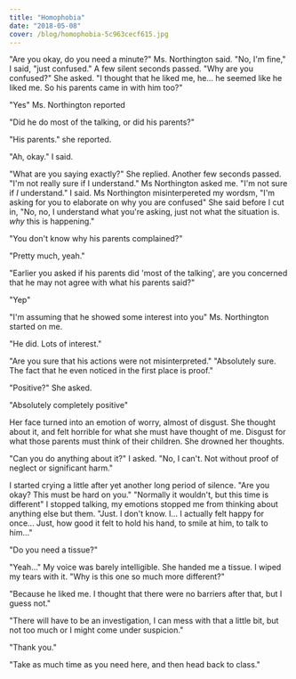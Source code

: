```yaml
---
title: "Homophobia"
date: "2018-05-08"
cover: /blog/homophobia-5c963cecf615.jpg
---
```


"Are you okay, do you need a minute?" Ms. Northington said. "No, I'm fine," I said, "just confused." A few silent seconds passed. "Why are you confused?" She asked. "I thought that he liked me, he... he seemed like he liked me. So his parents came in with him too?"

"Yes" Ms. Northington reported

"Did he do most of the talking, or did his parents?"

"His parents." she reported.

"Ah, okay." I said.

"What are you saying exactly?" She replied. Another few seconds passed. "I'm not really sure if I understand." Ms Northington asked me. "I'm not sure if *I* understand." I said. Ms Northington misinterpereted my wordsm, "I'm asking for you to elaborate on why you are confused" She said before I cut in, "No, no, I understand what you're asking, just not what the situation is. *why* this is happening."

"You don't know why his parents complained?"

"Pretty much, yeah."

"Earlier you asked if his parents did 'most of the talking', are you concerned that he may not agree with what his parents said?"

"Yep"

"I'm assuming that he showed some interest into you" Ms. Northington started on me.

"He did. Lots of interest."

"Are you sure that his actions were not misinterpreted." "Absolutely sure. The fact that he even noticed in the first place is proof."

"Positive?" She asked.

"Absolutely completely positive"

Her face turned into an emotion of worry, almost of disgust. She thought about it, and felt horrible for what she must have thought of me. Disgust for what those parents must think of their children. She drowned her thoughts.

"Can you do anything about it?" I asked. "No, I can't. Not without proof of neglect or significant harm."

I started crying a little after yet another long period of silence. "Are you okay? This must be hard on you." "Normally it wouldn't, but this time is different" I stopped talking, my emotions stopped me from thinking about anything else but them. "Just. I don't know. I... I actually felt happy for once... Just, how good it felt to hold his hand, to smile at him, to talk to him..."

"Do you need a tissue?"

"Yeah..." My voice was barely intelligible. She handed me a tissue. I wiped my tears with it. "Why is this one so much more different?"

"Because he liked me. I thought that there were no barriers after that, but I guess not."

"There will have to be an investigation, I can mess with that a little bit, but not too much or I might come under suspicion."

"Thank you."

"Take as much time as you need here, and then head back to class."

